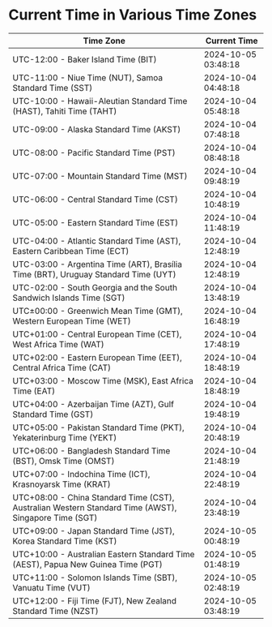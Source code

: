 # Current Time in Various Time Zones

| Time Zone | Current Time |
|-----------|--------------|
| UTC-12:00 - Baker Island Time (BIT) | 2024-10-05 03:48:18 |
| UTC-11:00 - Niue Time (NUT), Samoa Standard Time (SST) | 2024-10-04 04:48:18 |
| UTC-10:00 - Hawaii-Aleutian Standard Time (HAST), Tahiti Time (TAHT) | 2024-10-04 05:48:18 |
| UTC-09:00 - Alaska Standard Time (AKST) | 2024-10-04 07:48:18 |
| UTC-08:00 - Pacific Standard Time (PST) | 2024-10-04 08:48:18 |
| UTC-07:00 - Mountain Standard Time (MST) | 2024-10-04 09:48:19 |
| UTC-06:00 - Central Standard Time (CST) | 2024-10-04 10:48:19 |
| UTC-05:00 - Eastern Standard Time (EST) | 2024-10-04 11:48:19 |
| UTC-04:00 - Atlantic Standard Time (AST), Eastern Caribbean Time (ECT) | 2024-10-04 12:48:19 |
| UTC-03:00 - Argentina Time (ART), Brasília Time (BRT), Uruguay Standard Time (UYT) | 2024-10-04 12:48:19 |
| UTC-02:00 - South Georgia and the South Sandwich Islands Time (SGT) | 2024-10-04 13:48:19 |
| UTC±00:00 - Greenwich Mean Time (GMT), Western European Time (WET) | 2024-10-04 16:48:19 |
| UTC+01:00 - Central European Time (CET), West Africa Time (WAT) | 2024-10-04 17:48:19 |
| UTC+02:00 - Eastern European Time (EET), Central Africa Time (CAT) | 2024-10-04 18:48:19 |
| UTC+03:00 - Moscow Time (MSK), East Africa Time (EAT) | 2024-10-04 18:48:19 |
| UTC+04:00 - Azerbaijan Time (AZT), Gulf Standard Time (GST) | 2024-10-04 19:48:19 |
| UTC+05:00 - Pakistan Standard Time (PKT), Yekaterinburg Time (YEKT) | 2024-10-04 20:48:19 |
| UTC+06:00 - Bangladesh Standard Time (BST), Omsk Time (OMST) | 2024-10-04 21:48:19 |
| UTC+07:00 - Indochina Time (ICT), Krasnoyarsk Time (KRAT) | 2024-10-04 22:48:19 |
| UTC+08:00 - China Standard Time (CST), Australian Western Standard Time (AWST), Singapore Time (SGT) | 2024-10-04 23:48:19 |
| UTC+09:00 - Japan Standard Time (JST), Korea Standard Time (KST) | 2024-10-05 00:48:19 |
| UTC+10:00 - Australian Eastern Standard Time (AEST), Papua New Guinea Time (PGT) | 2024-10-05 01:48:19 |
| UTC+11:00 - Solomon Islands Time (SBT), Vanuatu Time (VUT) | 2024-10-05 02:48:19 |
| UTC+12:00 - Fiji Time (FJT), New Zealand Standard Time (NZST) | 2024-10-05 03:48:19 |
